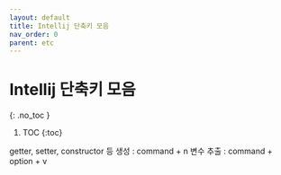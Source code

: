 ```yaml
---
layout: default
title: Intellij 단축키 모음
nav_order: 0
parent: etc
---
```


# Intellij 단축키 모음
{: .no_toc }

1. TOC
{:toc}

getter, setter, constructor 등 생성 : command + n
변수 추출 : command + option + v